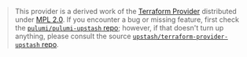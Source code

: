 > This provider is a derived work of the [Terraform Provider](https://github.com/upstash/terraform-provider-upstash)
> distributed under [MPL 2.0](https://www.mozilla.org/en-US/MPL/2.0/). If you encounter a bug or missing feature,
> first check the [`pulumi/pulumi-upstash` repo](https://github.com/pulumi/pulumi-upstash/issues); however, if that doesn't turn up anything,
> please consult the source [`upstash/terraform-provider-upstash` repo](https://github.com/upstash/terraform-provider-upstash/issues).
